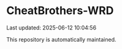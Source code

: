 # CheatBrothers-WRD

Last updated: 2025-06-12 10:04:56

This repository is automatically maintained.
